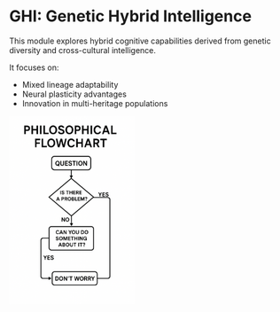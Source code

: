 # GHI: Genetic Hybrid Intelligence

This module explores hybrid cognitive capabilities derived from genetic diversity and cross-cultural intelligence.

It focuses on:
- Mixed lineage adaptability
- Neural plasticity advantages
- Innovation in multi-heritage populations

<img src="../assets/images/philosophical.png" alt="Hybrid Intelligence" style="width:45%;">
